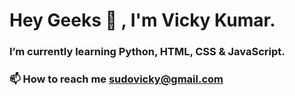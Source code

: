 # Hey Geeks 👋 , I'm Vicky Kumar.
<!--
### **A passionate Data Science Enthusiast from India 🇮🇳**   
-->
### **I’m currently learning Python, HTML, CSS & JavaScript.**
### 📫 How to reach me sudovicky@gmail.com

<!--
I'm hot in Data Science things :)
## Connect with me  :
**pseudovicky/pseudovicky** is a ✨ _special_ ✨ repository because its `README.md` (this file) appears on your GitHub profile.
-->
